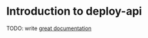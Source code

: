 # Introduction to deploy-api

TODO: write [great documentation](http://jacobian.org/writing/what-to-write/)
